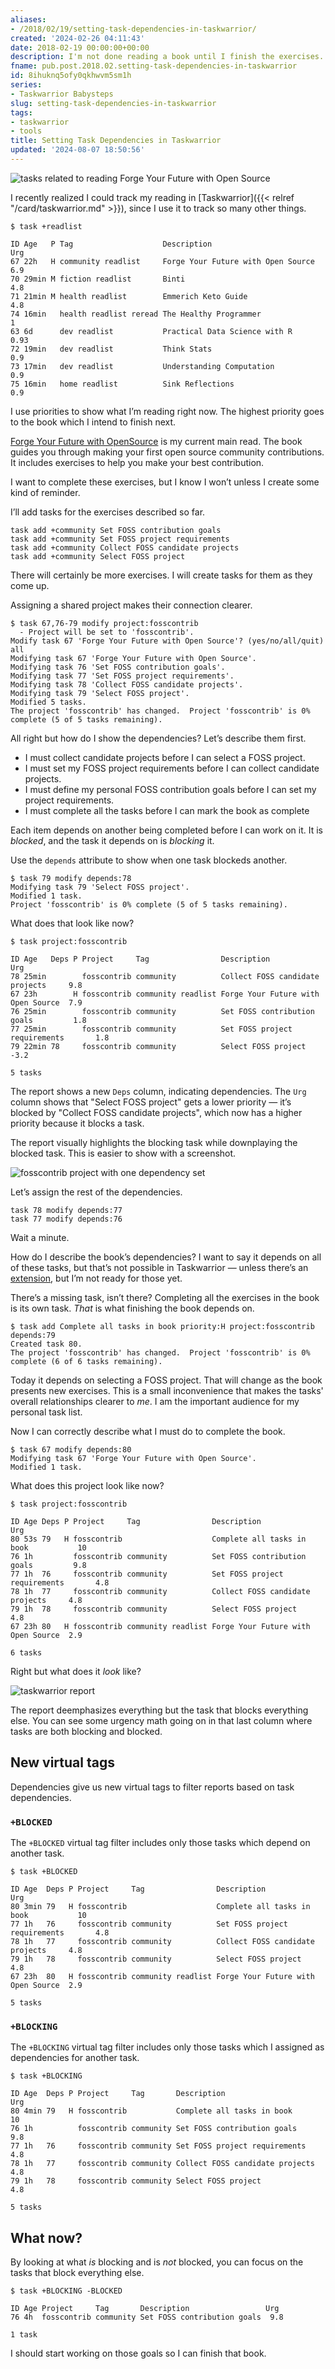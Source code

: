```yaml
---
aliases:
- /2018/02/19/setting-task-dependencies-in-taskwarrior/
created: '2024-02-26 04:11:43'
date: 2018-02-19 00:00:00+00:00
description: I'm not done reading a book until I finish the exercises.
fname: pub.post.2018.02.setting-task-dependencies-in-taskwarrior
id: 8ihuknq5ofy0qkhwvm5sm1h
series:
- Taskwarrior Babysteps
slug: setting-task-dependencies-in-taskwarrior
tags:
- taskwarrior
- tools
title: Setting Task Dependencies in Taskwarrior
updated: '2024-08-07 18:50:56'
---
```


![tasks related to reading Forge Your Future with Open Source](assets/img/2018/cover-2018-02-19.png)

I recently realized I could track my reading in [Taskwarrior]({{< relref "/card/taskwarrior.md" >}}), since I use it to track so many other things.

<!--more-->

    $ task +readlist
    
    ID Age   P Tag                    Description                        Urg
    67 22h   H community readlist     Forge Your Future with Open Source  6.9
    70 29min M fiction readlist       Binti                               4.8
    71 21min M health readlist        Emmerich Keto Guide                 4.8
    74 16min   health readlist reread The Healthy Programmer                1
    63 6d      dev readlist           Practical Data Science with R      0.93
    72 19min   dev readlist           Think Stats                         0.9
    73 17min   dev readlist           Understanding Computation           0.9
    75 16min   home readlist          Sink Reflections                    0.9

I use priorities to show what I’m reading right now. The highest priority goes to the book which I intend to finish next.

[Forge Your Future with OpenSource](https://pragprog.com/book/vbopens/forge-your-future-with-open-source) is my current main read. The book guides you through making your first open source community contributions. It includes exercises to help you make your best contribution.

I want to complete these exercises, but I know I won’t unless I create some kind of reminder.

I’ll add tasks for the exercises described so far.

    task add +community Set FOSS contribution goals
    task add +community Set FOSS project requirements
    task add +community Collect FOSS candidate projects
    task add +community Select FOSS project

There will certainly be more exercises. I will create tasks for them as they come up.

Assigning a shared project makes their connection clearer.

    $ task 67,76-79 modify project:fosscontrib
      - Project will be set to 'fosscontrib'.
    Modify task 67 'Forge Your Future with Open Source'? (yes/no/all/quit) all
    Modifying task 67 'Forge Your Future with Open Source'.
    Modifying task 76 'Set FOSS contribution goals'.
    Modifying task 77 'Set FOSS project requirements'.
    Modifying task 78 'Collect FOSS candidate projects'.
    Modifying task 79 'Select FOSS project'.
    Modified 5 tasks.
    The project 'fosscontrib' has changed.  Project 'fosscontrib' is 0% complete (5 of 5 tasks remaining).

All right but how do I show the dependencies? Let’s describe them first.

- I must collect candidate projects before I can select a FOSS project.
- I must set my FOSS project requirements before I can collect candidate projects.
- I must define my personal FOSS contribution goals before I can set my project requirements.
- I must complete all the tasks before I can mark the book as complete

Each item depends on another being completed before I can work on it. It is *blocked*, and the task it depends on is *blocking* it.

Use the `depends` attribute to show when one task blockeds another.

    $ task 79 modify depends:78
    Modifying task 79 'Select FOSS project'.
    Modified 1 task.
    Project 'fosscontrib' is 0% complete (5 of 5 tasks remaining).

What does that look like now?

    $ task project:fosscontrib

    ID Age   Deps P Project     Tag                Description                        Urg
    78 25min        fosscontrib community          Collect FOSS candidate projects     9.8
    67 23h        H fosscontrib community readlist Forge Your Future with Open Source  7.9
    76 25min        fosscontrib community          Set FOSS contribution goals         1.8
    77 25min        fosscontrib community          Set FOSS project requirements       1.8
    79 22min 78     fosscontrib community          Select FOSS project                -3.2

    5 tasks

The report shows a new `Deps` column, indicating dependencies. The `Urg` column shows that "Select FOSS project" gets a lower priority — it’s blocked by "Collect FOSS candidate projects", which now has a higher priority because it blocks a task.

The report visually highlights the blocking task while downplaying the blocked task. This is easier to show with a screenshot.

![fosscontrib project with one dependency set](assets/img/2018/single-dependency.png)

Let’s assign the rest of the dependencies.

    task 78 modify depends:77
    task 77 modify depends:76

Wait a minute.

How do I describe the book’s dependencies? I want to say it depends on all of these tasks, but that’s not possible in Taskwarrior — unless there’s an [extension](https://taskwarrior.org/tools/), but I’m not ready for those yet.

There’s a missing task, isn’t there? Completing all the exercises in the book is its own task. *That* is what finishing the book depends on.

    $ task add Complete all tasks in book priority:H project:fosscontrib depends:79
    Created task 80.
    The project 'fosscontrib' has changed.  Project 'fosscontrib' is 0% complete (6 of 6 tasks remaining).

Today it depends on selecting a FOSS project. That will change as the book presents new exercises. This is a small inconvenience that makes the tasks' overall relationships clearer to *me*. I am the important audience for my personal task list.

Now I can correctly describe what I must do to complete the book.

    $ task 67 modify depends:80
    Modifying task 67 'Forge Your Future with Open Source'.
    Modified 1 task.

What does this project look like now?

    $ task project:fosscontrib

    ID Age Deps P Project     Tag                Description                        Urg
    80 53s 79   H fosscontrib                    Complete all tasks in book           10
    76 1h         fosscontrib community          Set FOSS contribution goals         9.8
    77 1h  76     fosscontrib community          Set FOSS project requirements       4.8
    78 1h  77     fosscontrib community          Collect FOSS candidate projects     4.8
    79 1h  78     fosscontrib community          Select FOSS project                 4.8
    67 23h 80   H fosscontrib community readlist Forge Your Future with Open Source  2.9

    6 tasks

Right but what does it *look* like?

![taskwarrior report](assets/img/2018/cover-2018-02-19.png "I have my work cut out for me")

The report deemphasizes everything but the task that blocks everything else. You can see some urgency math going on in that last column where tasks are both blocking and blocked.

## New virtual tags

Dependencies give us new virtual tags to filter reports based on task dependencies.

### `+BLOCKED`

The `+BLOCKED` virtual tag filter includes only those tasks which depend on another task.

    $ task +BLOCKED

    ID Age  Deps P Project     Tag                Description                        Urg
    80 3min 79   H fosscontrib                    Complete all tasks in book           10
    77 1h   76     fosscontrib community          Set FOSS project requirements       4.8
    78 1h   77     fosscontrib community          Collect FOSS candidate projects     4.8
    79 1h   78     fosscontrib community          Select FOSS project                 4.8
    67 23h  80   H fosscontrib community readlist Forge Your Future with Open Source  2.9

    5 tasks

### `+BLOCKING`

The `+BLOCKING` virtual tag filter includes only those tasks which I assigned as dependencies for another task.

    $ task +BLOCKING

    ID Age  Deps P Project     Tag       Description                     Urg
    80 4min 79   H fosscontrib           Complete all tasks in book        10
    76 1h          fosscontrib community Set FOSS contribution goals      9.8
    77 1h   76     fosscontrib community Set FOSS project requirements    4.8
    78 1h   77     fosscontrib community Collect FOSS candidate projects  4.8
    79 1h   78     fosscontrib community Select FOSS project              4.8

    5 tasks

## What now?

By looking at what *is* blocking and is *not* blocked, you can focus on the tasks that block everything else.

    $ task +BLOCKING -BLOCKED

    ID Age Project     Tag       Description                 Urg
    76 4h  fosscontrib community Set FOSS contribution goals  9.8

    1 task

I should start working on those goals so I can finish that book.
